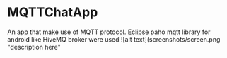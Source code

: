 # MQTTChatApp
An app that make use of MQTT protocol. Eclipse paho mqtt library for android like HiveMQ broker were used
![alt text](screenshots/screen.png "description here"
